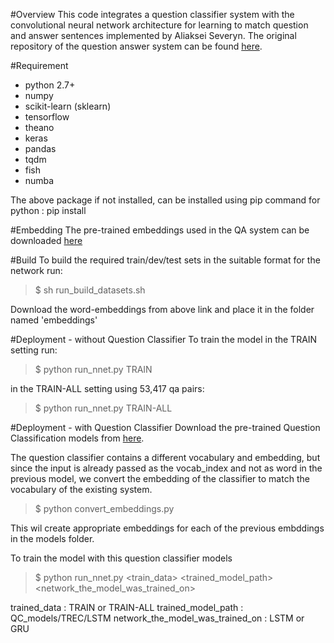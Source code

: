 #Overview
This code integrates a question classifier system with the convolutional neural network architecture for learning to match question and answer sentences implemented by Aliaksei Severyn. The original repository of the question answer system can be found [here](https://github.com/aseveryn/deep-qa).

#Requirement

- python 2.7+
- numpy
- scikit-learn (sklearn)
- tensorflow
- theano
- keras
- pandas
- tqdm
- fish
- numba

The above package if not installed, can be installed using pip command for python : pip install <package-name>

#Embedding
The pre-trained embeddings used in the QA system can be downloaded [here](https://drive.google.com/folderview?id=0B-yipfgecoSBfkZlY2FFWEpDR3M4Qkw5U055MWJrenE5MTBFVXlpRnd0QjZaMDQxejh1cWs&usp=sharing)

#Build
To build the required train/dev/test sets in the suitable format for the network run:

>$ sh run_build_datasets.sh

Download the word-embeddings from above link and place it in the folder named 'embeddings'

#Deployment - without Question Classifier
To train the model in the TRAIN setting run:

>$ python run_nnet.py TRAIN

in the TRAIN-ALL setting using 53,417 qa pairs:

>$ python run_nnet.py TRAIN-ALL

#Deployment - with Question Classifier
Download the pre-trained Question Classification models from [here](https://drive.google.com/open?id=0B11zdsTNhzfGcDVXYmkwNXBST28).

The question classifier contains a different vocabulary and embedding, but since the input is already passed as the vocab_index and not as word in the previous model, we convert the embedding of the classifier to match the vocabulary of the existing system.

>$ python convert_embeddings.py

This wil create appropriate embeddings for each of the previous embddings in the models folder.

To train the model with this question classifier models

>$ python run_nnet.py <train_data> <trained_model_path> <network_the_model_was_trained_on>

trained_data : TRAIN or TRAIN-ALL
trained_model_path : QC_models/TREC/LSTM
network_the_model_was_trained_on : LSTM or GRU